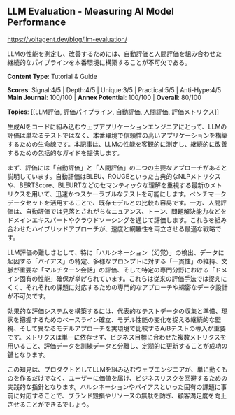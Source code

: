 ## LLM Evaluation - Measuring AI Model Performance

https://voltagent.dev/blog/llm-evaluation/

LLMの性能を測定し、改善するためには、自動評価と人間評価を組み合わせた継続的なパイプラインを本番環境に構築することが不可欠である。

**Content Type**: Tutorial & Guide

**Scores**: Signal:4/5 | Depth:4/5 | Unique:3/5 | Practical:5/5 | Anti-Hype:4/5
**Main Journal**: 100/100 | **Annex Potential**: 100/100 | **Overall**: 80/100

**Topics**: [[LLM評価, 評価パイプライン, 自動評価, 人間評価, 評価メトリクス]]

生成AIをコードに組み込むウェブアプリケーションエンジニアにとって、LLMの評価は単なるテストではなく、本番環境で信頼性の高いアプリケーションを構築するための生命線です。本記事は、LLMの性能を客観的に測定し、継続的に改善するための包括的なガイドを提供します。

まず、評価には「自動評価」と「人間評価」の二つの主要なアプローチがあると説明しています。自動評価はBLEU、ROUGEといった古典的なNLPメトリクスや、BERTScore、BLEURTなどのセマンティックな理解を重視する最新のメトリクスを用いて、迅速かつスケーラブルなテストを可能にします。ベンチマークデータセットを活用することで、既存モデルとの比較も容易です。一方、人間評価は、自動評価では見落とされがちなニュアンス、トーン、問題解決能力などをドメインエキスパートやクラウドソーシングを通じて評価します。これらを組み合わせたハイブリッドアプローチが、速度と網羅性を両立させる最適な戦略です。

LLM評価の難しさとして、特に「ハルシネーション（幻覚）」の検出、データに起因する「バイアス」の特定、多様なプロンプトに対する「一貫性」の維持、文脈が重要な「マルチターン会話」の評価、そして特定の専門分野における「ドメイン固有の性能」確保が挙げられています。これらは従来の評価手法では捉えにくく、それぞれの課題に対応するための専門的なアプローチや綿密なデータ設計が不可欠です。

効果的な評価システムを構築するには、代表的なテストデータの収集と準備、現状を把握するためのベースライン確立、モデル性能の変化を捉える継続的な監視、そして異なるモデルアプローチを実環境で比較するA/Bテストの導入が重要です。メトリクスは単一に依存せず、ビジネス目標に合わせた複数メトリクスを用いること、評価データを訓練データと分離し、定期的に更新することが成功の鍵となります。

この知見は、プロダクトとしてLLMを組み込むウェブエンジニアが、単に動くものを作るだけでなく、ユーザーに価値を届け、ビジネスリスクを回避するための実践的な指針となります。ハルシネーションやバイアスといった固有の課題に事前に対応することで、ブランド毀損やリソースの無駄を防ぎ、顧客満足度を向上させることができるでしょう。

